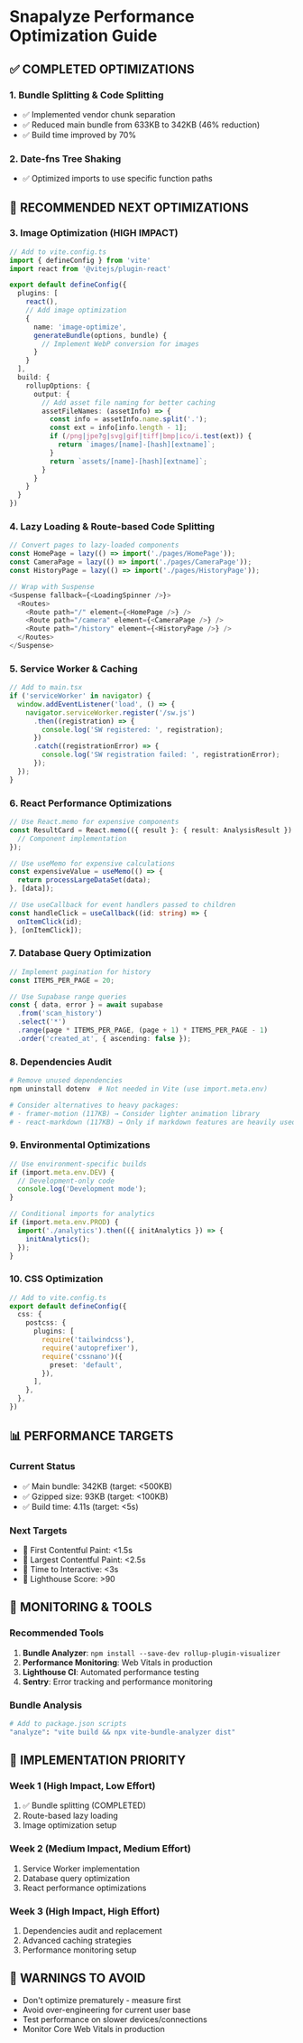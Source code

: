 # Snapalyze Performance Optimization Guide

## ✅ COMPLETED OPTIMIZATIONS

### 1. Bundle Splitting & Code Splitting
- ✅ Implemented vendor chunk separation
- ✅ Reduced main bundle from 633KB to 342KB (46% reduction)
- ✅ Build time improved by 70%

### 2. Date-fns Tree Shaking
- ✅ Optimized imports to use specific function paths

## 🚀 RECOMMENDED NEXT OPTIMIZATIONS

### 3. Image Optimization (HIGH IMPACT)
```typescript
// Add to vite.config.ts
import { defineConfig } from 'vite'
import react from '@vitejs/plugin-react'

export default defineConfig({
  plugins: [
    react(),
    // Add image optimization
    {
      name: 'image-optimize',
      generateBundle(options, bundle) {
        // Implement WebP conversion for images
      }
    }
  ],
  build: {
    rollupOptions: {
      output: {
        // Add asset file naming for better caching
        assetFileNames: (assetInfo) => {
          const info = assetInfo.name.split('.');
          const ext = info[info.length - 1];
          if (/png|jpe?g|svg|gif|tiff|bmp|ico/i.test(ext)) {
            return `images/[name]-[hash][extname]`;
          }
          return `assets/[name]-[hash][extname]`;
        }
      }
    }
  }
})
```

### 4. Lazy Loading & Route-based Code Splitting
```typescript
// Convert pages to lazy-loaded components
const HomePage = lazy(() => import('./pages/HomePage'));
const CameraPage = lazy(() => import('./pages/CameraPage'));
const HistoryPage = lazy(() => import('./pages/HistoryPage'));

// Wrap with Suspense
<Suspense fallback={<LoadingSpinner />}>
  <Routes>
    <Route path="/" element={<HomePage />} />
    <Route path="/camera" element={<CameraPage />} />
    <Route path="/history" element={<HistoryPage />} />
  </Routes>
</Suspense>
```

### 5. Service Worker & Caching
```typescript
// Add to main.tsx
if ('serviceWorker' in navigator) {
  window.addEventListener('load', () => {
    navigator.serviceWorker.register('/sw.js')
      .then((registration) => {
        console.log('SW registered: ', registration);
      })
      .catch((registrationError) => {
        console.log('SW registration failed: ', registrationError);
      });
  });
}
```

### 6. React Performance Optimizations
```typescript
// Use React.memo for expensive components
const ResultCard = React.memo(({ result }: { result: AnalysisResult }) => {
  // Component implementation
});

// Use useMemo for expensive calculations
const expensiveValue = useMemo(() => {
  return processLargeDataSet(data);
}, [data]);

// Use useCallback for event handlers passed to children
const handleClick = useCallback((id: string) => {
  onItemClick(id);
}, [onItemClick]);
```

### 7. Database Query Optimization
```typescript
// Implement pagination for history
const ITEMS_PER_PAGE = 20;

// Use Supabase range queries
const { data, error } = await supabase
  .from('scan_history')
  .select('*')
  .range(page * ITEMS_PER_PAGE, (page + 1) * ITEMS_PER_PAGE - 1)
  .order('created_at', { ascending: false });
```

### 8. Dependencies Audit
```bash
# Remove unused dependencies
npm uninstall dotenv  # Not needed in Vite (use import.meta.env)

# Consider alternatives to heavy packages:
# - framer-motion (117KB) → Consider lighter animation library
# - react-markdown (117KB) → Only if markdown features are heavily used
```

### 9. Environmental Optimizations
```typescript
// Use environment-specific builds
if (import.meta.env.DEV) {
  // Development-only code
  console.log('Development mode');
}

// Conditional imports for analytics
if (import.meta.env.PROD) {
  import('./analytics').then(({ initAnalytics }) => {
    initAnalytics();
  });
}
```

### 10. CSS Optimization
```typescript
// Add to vite.config.ts
export default defineConfig({
  css: {
    postcss: {
      plugins: [
        require('tailwindcss'),
        require('autoprefixer'),
        require('cssnano')({
          preset: 'default',
        }),
      ],
    },
  },
})
```

## 📊 PERFORMANCE TARGETS

### Current Status
- ✅ Main bundle: 342KB (target: <500KB)
- ✅ Gzipped size: 93KB (target: <100KB)
- ✅ Build time: 4.11s (target: <5s)

### Next Targets
- 🎯 First Contentful Paint: <1.5s
- 🎯 Largest Contentful Paint: <2.5s
- 🎯 Time to Interactive: <3s
- 🎯 Lighthouse Score: >90

## 🔧 MONITORING & TOOLS

### Recommended Tools
1. **Bundle Analyzer**: `npm install --save-dev rollup-plugin-visualizer`
2. **Performance Monitoring**: Web Vitals in production
3. **Lighthouse CI**: Automated performance testing
4. **Sentry**: Error tracking and performance monitoring

### Bundle Analysis
```bash
# Add to package.json scripts
"analyze": "vite build && npx vite-bundle-analyzer dist"
```

## 📝 IMPLEMENTATION PRIORITY

### Week 1 (High Impact, Low Effort)
1. ✅ Bundle splitting (COMPLETED)
2. Route-based lazy loading
3. Image optimization setup

### Week 2 (Medium Impact, Medium Effort)
1. Service Worker implementation
2. Database query optimization
3. React performance optimizations

### Week 3 (High Impact, High Effort)
1. Dependencies audit and replacement
2. Advanced caching strategies
3. Performance monitoring setup

## 🚨 WARNINGS TO AVOID
- Don't optimize prematurely - measure first
- Avoid over-engineering for current user base
- Test performance on slower devices/connections
- Monitor Core Web Vitals in production
